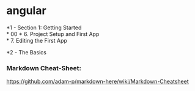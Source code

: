 # angular

*1 - Section 1: Getting Started\
    * 00
        * 6. Project Setup and First App\
        * 7. Editing the First App

*2 - The Basics




### Markdown Cheat-Sheet:

https://github.com/adam-p/markdown-here/wiki/Markdown-Cheatsheet